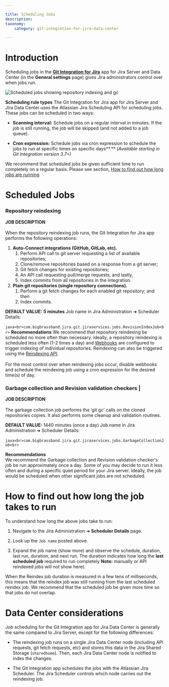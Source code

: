 ```yaml
---

title: Scheduling Jobs
description:
taxonomy:
    category: git-integration-for-jira-data-center

---
```


# Introduction

Scheduling jobs in the [**Git Integration for Jira**](https://marketplace.atlassian.com/4984) app for Jira Server and Data Center (in the **General settings** page) gives Jira administrators control over when jobs run.

![Scheduled jobs showing repository indexing and gc](https://bigbrassband.atlassian.net/wiki/download/attachments/756056197/general-settings-scheduled-jobs.png?version=1&modificationDate=1600179577661&cacheVersion=1&api=v2)

**Scheduling rule types**
The Git Integration for Jira app for Jira Server and Jira Data Center uses the Atlassian Jira Scheduling API for scheduling jobs. These jobs can be scheduled in two ways:

*   **Scanning interval:** Schedule jobs on a regular interval in minutes. If the job is still running, the job will be skipped (and not added to a job queue).

*   **Cron expression:** Schedule jobs via cron expression to schedule the jobs to run at specific times on specific days**.** (_Available starting in Git Integration version 3.7+)_


We recommend that scheduled jobs be given sufficient time to run completely on a regular basis. Please see section, [How to find out how long jobs are running](https://bigbrassband.atlassian.net/wiki/spaces/GITSERVER/pages/750288897/Scheduling+jobs#How-to-find-out-how-long-the-job-takes-to-run).

# Scheduled Jobs

### Repository reindexing
**JOB DESCRIPTION**<br><br>When the repository reindexing job runs, the Git Integration for Jira app performs the following operations:
1.  **Auto-Connect integrations (GitHub, GitLab, etc).**
    1.  Perform API call to git server requesting a list of available repositories;
    2.  Clone/remove repositories based on a response from a git server;
    3.  Git fetch changes for existing repositories;
    4.  An API call requesting pull/merge requests; and lastly,
    5.  Index commits from all repositories in the integration.
2.  **Plain git repositories (single repository connections).**
    1.  Perform a git fetch changes for each enabled git repository; and then
    2.  Index commits.

**DEFAULT VALUE:** **5 minutes**
Job name in Jira Administration ➜ Scheduler Details:<br><br>```java<br>com.bigbrassband.jira.git.jiraservices.jobs.RevisionIndexJob<br>```
**Recommendations**
We recommend that repository reindexing be scheduled no more often than necessary. Ideally, a repository reindexing is scheduled less often (1-2 times a day) and [Webhooks](/git-integration-for-jira-self-managed/webhooks-gij-self-managed) are configured to trigger indexing of individual repositories. Reindexing can also be triggered using the [Reindexing API](/git-integration-for-jira-self-managed/reindex-api-gij-self-managed).<br><br>For the most control over when reindexing jobs occur, disable webhooks and schedule the reindexing job using a cron expression for the desired time(s) of day.

### Garbage collection and Revision validation checkers |
**JOB DESCRIPTION**<br><br>The garbage collection job performs the ‘git gc’ calls on the cloned repositories copies. It also performs some cleanup and validation routines.

**DEFAULT VALUE:** 1440 minutes (once a day)
Job name in Jira Administration ➜ Scheduler Details:<br><br>```java<br>com.bigbrassband.jira.git.jiraservices.jobs.GarbageCollectionJob<br>```

**Recommendations**  <br>We recommend the Garbage collection and Revision validation checker's job be run approximately once a day. Some of you may decide to run it less often and during a specific quiet period for your Jira server. Ideally, the job would be scheduled when other significant jobs are not scheduled.

# How to find out how long the job takes to run

To understand how long the above jobs take to run:

1.  Navigate to the Jira Administration ➜ **Scheduler Details** page.

2.  Look up the `Job name` posted above.

3.  Expand the job name (show more) and observe the schedule, duration, last run, duration, and next run. The duration indicates how long the **last scheduled job** required to run completely **Note:** manually or API reindexed jobs will not show here).


When the Reindex job duration is measured in a few tens of milliseconds, this means that the reindex job was still running from the last scheduled reindex job. We recommend that the scheduled job be given more time so that jobs do not overlap.

# Data Center considerations

Job scheduling for the Git Integration app for Jira Data Center is generally the same compared to Jira Server, except for the following differences:

*   The reindexing job runs on a single Jira Data Center node (including API requests, git fetch requests, etc) and stores this data in the Jira Shared Storage (`sharedhome`). Then, each Jira Data Center node is notified to index the changes.

*   The Git Integration app schedules the jobs with the Atlassian Jira Scheduler. The Jira Scheduler controls which node carries out the reindexing job.


